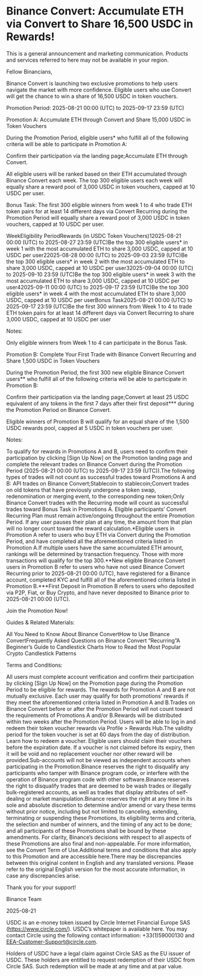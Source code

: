 # Binance Convert: Accumulate ETH via Convert to Share 16,500 USDC in Rewards!

This is a general announcement and marketing communication. Products and services referred to here may not be available in your region.

Fellow Binancians, 

Binance Convert is launching two exclusive promotions to help users navigate the market with more confidence. Eligible users who use Convert will get the chance to win a share of 16,500 USDC in token vouchers. 

Promotion Period: 2025-08-21 00:00 (UTC) to 2025-09-17 23:59 (UTC)

Promotion A: Accumulate ETH through Convert and Share 15,000 USDC in Token Vouchers

During the Promotion Period, eligible users* who fulfill all of the following criteria will be able to participate in Promotion A:

Confirm their participation via the landing page;Accumulate ETH through Convert.

All eligible users will be ranked based on their ETH accumulated through Binance Convert each week. The top 300 eligible users each week will equally share a reward pool of 3,000 USDC in token vouchers, capped at 10 USDC per user.

Bonus Task: The first 300 eligible winners from week 1 to 4 who trade ETH token pairs for at least 14 different days via Convert Recurring during the Promotion Period will equally share a reward pool of 3,000 USDC in token vouchers, capped at 10 USDC per user.

WeekEligibility PeriodRewards (in USDC Token Vouchers)12025-08-21 00:00 (UTC) to 2025-08-27 23:59 (UTC)Be the top 300 eligible users* in week 1 with the most accumulated ETH to share 3,000 USDC, capped at 10 USDC per user22025-08-28 00:00 (UTC) to 2025-09-03 23:59 (UTC)Be the top 300 eligible users* in week 2 with the most accumulated ETH to share 3,000 USDC, capped at 10 USDC per user32025-09-04 00:00 (UTC) to 2025-09-10 23:59 (UTC)Be the top 300 eligible users* in week 3 with the most accumulated ETH to share 3,000 USDC, capped at 10 USDC per user42025-09-11 00:00 (UTC) to 2025-09-17 23:59 (UTC)Be the top 300 eligible users* in week 4 with the most accumulated ETH to share 3,000 USDC, capped at 10 USDC per userBonus Task2025-08-21 00:00 (UTC) to 2025-09-17 23:59 (UTC)Be the first 300 winners from Week 1 to 4 to trade ETH token pairs for at least 14 different days via Convert Recurring to share 3,000 USDC, capped at 10 USDC per user

Notes:

Only eligible winners from Week 1 to 4 can participate in the Bonus Task.

Promotion B: Complete Your First Trade with Binance Convert Recurring and Share 1,500 USDC in Token Vouchers

During the Promotion Period, the first 300 new eligible Binance Convert users** who fulfill all of the following criteria will be able to participate in Promotion B:

Confirm their participation via the landing page;Convert at least 25 USDC equivalent of any tokens in the first 7 days after their first deposit*** during the Promotion Period on Binance Convert.

Eligible winners of Promotion B will qualify for an equal share of the 1,500 USDC rewards pool, capped at 5 USDC in token vouchers per user.

Notes:

To qualify for rewards in Promotions A and B, users need to confirm their participation by clicking [Sign Up Now] on the Promotion landing page and complete the relevant trades on Binance Convert during the Promotion Period (2025-08-21 00:00 (UTC) to 2025-09-17 23:59 (UTC)).The following types of trades will not count as successful trades toward Promotions A and B: API trades on Binance Convert;Stablecoin to stablecoin;Convert trades on old tokens that have previously undergone a token swap, redenomination or merging event, to the corresponding new token;Only Binance Convert trades with the Recurring mode will count as successful trades toward Bonus Task in Promotions A. Eligible participants’ Convert Recurring Plan must remain active/ongoing throughout the entire Promotion Period. If any user pauses their plan at any time, the amount from that plan will no longer count toward the reward calculation.*Eligible users in Promotion A refer to users who buy ETH via Convert during the Promotion Period, and have completed all the aforementioned criteria listed in Promotion A.If multiple users have the same accumulated ETH amount, rankings will be determined by transaction frequency. Those with more transactions will qualify for the top 300.**New eligible Binance Convert users in Promotion B refer to users who have not used Binance Convert Recurring prior to 2025-08-21 00:00 (UTC), have registered for a Binance account, completed KYC and fulfill all of the aforementioned criteria listed in Promotion B.***First Deposit in Promotion B refers to users who deposited via P2P, Fiat, or Buy Crypto, and have never deposited to Binance prior to 2025-08-21 00:00 (UTC).

Join the Promotion Now! 

Guides & Related Materials:

All You Need to Know About Binance ConvertHow to Use Binance ConvertFrequently Asked Questions on Binance Convert “Recurring”A Beginner’s Guide to Candlestick Charts How to Read the Most Popular Crypto Candlestick Patterns

Terms and Conditions:

All users must complete account verification and confirm their participation by clicking [Sign Up Now] on the Promotion page during the Promotion Period to be eligible for rewards. The rewards for Promotion A and B are not mutually exclusive. Each user may qualify for both promotions’ rewards if they meet the aforementioned criteria listed in Promotion A and B.Trades on Binance Convert before or after the Promotion Period will not count toward the requirements of Promotions A and/or B.Rewards will be distributed within two weeks after the Promotion Period. Users will be able to log in and redeem their token voucher rewards via Profile > Rewards Hub.The validity period for the token voucher is set at 60 days from the day of distribution. Learn how to redeem a voucher. Eligible users should claim their vouchers before the expiration date. If a voucher is not claimed before its expiry, then it will be void and no replacement voucher nor other reward will be provided.Sub-accounts will not be viewed as independent accounts when participating in the Promotion.Binance reserves the right to disqualify any participants who tamper with Binance program code, or interfere with the operation of Binance program code with other software.Binance reserves the right to disqualify trades that are deemed to be wash trades or illegally bulk-registered accounts, as well as trades that display attributes of self-dealing or market manipulation.Binance reserves the right at any time in its sole and absolute discretion to determine and/or amend or vary these terms without prior notice, including but not limited to canceling, extending, terminating or suspending these Promotions, its eligibility terms and criteria, the selection and number of winners, and the timing of any act to be done; and all participants of these Promotions shall be bound by these amendments. For clarity, Binance’s decisions with respect to all aspects of these Promotions are also final and non-appealable. For more information, see the Convert Term of Use.Additional terms and conditions that also apply to this Promotion and are accessible here.There may be discrepancies between this original content in English and any translated versions. Please refer to the original English version for the most accurate information, in case any discrepancies arise.

Thank you for your support!

Binance Team

2025-08-21

USDC is an e-money token issued by Circle Internet Financial Europe SAS (https://www.circle.com/). USDC’s whitepaper is available here. You may contact Circle using the following contact information: +33(1)59000130 and EEA-Customer-Support@circle.com. 

Holders of USDC have a legal claim against Circle SAS as the EU issuer of USDC. These holders are entitled to request redemption of their USDC from Circle SAS. Such redemption will be made at any time and at par value.